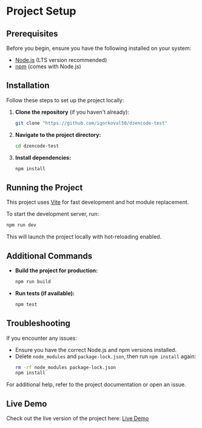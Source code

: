 # Project Setup

## Prerequisites
Before you begin, ensure you have the following installed on your system:

- [Node.js](https://nodejs.org/) (LTS version recommended)
- [npm](https://www.npmjs.com/) (comes with Node.js)

## Installation
Follow these steps to set up the project locally:

1. **Clone the repository** (if you haven't already):
   ```sh
   git clone "https://github.com/igorkoval50/dzencode-test"
   ```
2. **Navigate to the project directory:**
   ```sh
   cd dzencode-test
   ```
3. **Install dependencies:**
   ```sh
   npm install
   ```

## Running the Project
This project uses [Vite](https://vite.dev/guide/) for fast development and hot module replacement.

To start the development server, run:
```sh
npm run dev
```
This will launch the project locally with hot-reloading enabled.

## Additional Commands
- **Build the project for production:**
  ```sh
  npm run build
  ```
- **Run tests (if available):**
  ```sh
  npm test
  ```

## Troubleshooting
If you encounter any issues:
- Ensure you have the correct Node.js and npm versions installed.
- Delete `node_modules` and `package-lock.json`, then run `npm install` again:
  ```sh
  rm -rf node_modules package-lock.json
  npm install
  ```

For additional help, refer to the project documentation or open an issue.

## Live Demo
Check out the live version of the project here: [Live Demo](https://tranquil-mermaid-016ae8.netlify.app/)